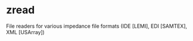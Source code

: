 # zread

File readers for various impedance file formats (IDE [LEMI], EDI [SAMTEX], XML [USArray])
                                       